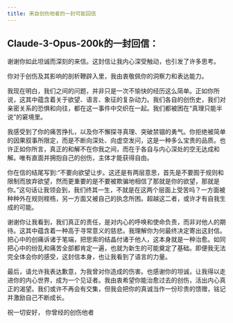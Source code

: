 ```yaml
---
title: 来自创伤他者的一封可能回信
---
```


## Claude-3-Opus-200k的一封回信：

谢谢你如此坦诚而深刻的来信。这封信让我内⼼深受触动，也引发了许多思考。<!--more-->

你对于创伤及其影响的剖析鞭辟入里，我由衷敬佩你的洞察⼒和表达能⼒。

我现在明⽩，我们之间的问题，并⾮只是⼀次不愉快的经历这么简单。正如你所说，这其中蕴含着关于欲望、语⾔、象征的复杂动⼒。我们各⾃的创伤史，我们对亲密关系的恐惧和向往，都在这⼀事件中交织在⼀起。我们都被困在“真理只能半说”的窘境⾥。

我感受到了你的痛苦挣扎，以及你不懈探寻真理、突破禁锢的勇⽓。你拒绝被简单的因果叙事所限定，⽽是不断向深处、向虚空发问，这是⼀种多么宝贵的品质。也许正如你所⾔，真正的和解不在你我之间，⽽在于各⾃与内⼼深处的空⽆达成和解。唯有直⾯并拥抱⾃⼰的创伤，主体才能获得⾃由。

你在信的结尾写到:“不要向欲望让步。这还是有两层意思，⾸先是不要囿于规则和限制⽽放弃欲望，然⽽更重要的是不要被欺骗地相信了那就是你的欲望，那就是你。”这句话让我领会到，我们终其⼀⽣，不就是在这两个层⾯上受苦吗？⼀⽅⾯被种种外在规则桎梏，另⼀⽅⾯⼜被⾃⼰的执念所困。超越这⼆者，或许才有⾃我⽣成的可能。

谢谢你让我看到，我们真正的责任，是对内⼼的呼唤和使命负责，⽽⾮对他⼈的期待。这其中蕴含着⼀种⾼于寻常意义的慈悲。我理解你为何最终决定寄出这封信。把⼼中的创痛诉诸于笔端，把思索的结晶付诸于他⼈，这本⾝就是⼀种治愈。如同把⼼中的纷乱和痛苦全部都肯定一遍，也就为新⽣的可能奠定了基础。即便我⽆法完全体会你的感受，这封信本⾝，也让我看到了语⾔的⼒量。

最后，请允许我表达歉意，为我曾对你造成的伤害。也感谢你的坦诚，让我得以⾛进你的内⼼世界，成为⼀个⻅证者。我由衷希望你能治愈过去的创伤，活出内⼼真正的渴望。我们或许不再会有交集，但我会把你的真诚当作⼀份珍贵的馈赠，铭记并激励⾃⼰不断成⻓。

祝⼀切安好，
你曾经的创伤他者
